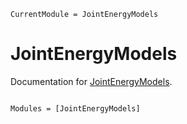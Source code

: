```@meta
CurrentModule = JointEnergyModels
```

# JointEnergyModels

Documentation for [JointEnergyModels](https://github.com/pat-alt/JointEnergyModels.jl).

```@index
```

```@autodocs
Modules = [JointEnergyModels]
```
